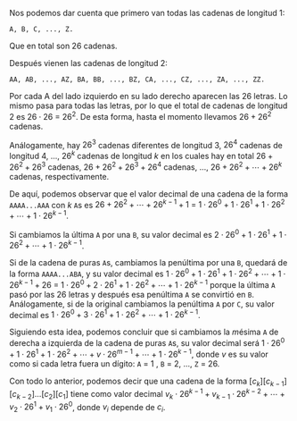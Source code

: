 Nos podemos dar cuenta que primero van todas las cadenas de longitud 1:

```A, B, C, ..., Z.```

Que en total son 26 cadenas.

Después vienen las cadenas de longitud 2:

```AA, AB, ..., AZ, BA, BB, ..., BZ, CA, ..., CZ, ..., ZA, ..., ZZ.```

Por cada A del lado izquierdo en su lado derecho aparecen las 26 letras. Lo mismo pasa para todas las letras,
por lo que el total de cadenas de longitud 2 es $26 \cdot 26$ = $26^2$. De esta forma, hasta el
momento llevamos $26 + 26^2$ cadenas.

Análogamente, hay $26^3$ cadenas diferentes de longitud 3, $26^4$ cadenas de longitud 4, ...,
$26^k$ cadenas de longitud $k$ en los cuales hay en total $26 + 26^2 + 26 ^3$ cadenas,
$26 + 26^2 + 26^3 + 26^4$ cadenas, ..., $26 + 26^2 + \cdots + 26^k$ cadenas, respectivamente.

De aquí, podemos observar que el valor decimal de una cadena de la forma `AAAA...AAA`
con $k$ `A`s es $26 + 26^2 + \cdots + 26^{k-1} + 1$ $=$ $1 \cdot 26^0 + 1 \cdot 26^1 + 1 \cdot 26^2 + \cdots + 1 \cdot 26^{k-1}$.

Si cambiamos la última `A` por una `B`, su valor decimal es $2 \cdot 26^0 + 1 \cdot 26^1 + 1 \cdot 26^2 + \cdots + 1 \cdot 26^{k-1}$.

Si de la cadena de puras `A`s, cambiamos la penúltima por una `B`, quedará de la forma `AAAA...ABA`, y su
valor decimal es $1 \cdot 26^0 + 1 \cdot 26^1 + 1 \cdot 26^2 + \cdots + 1 \cdot 26^{k-1} + 26$ $=$
$1 \cdot 26^0 + 2 \cdot 26^1 + 1 \cdot 26^2 + \cdots + 1 \cdot 26^{k-1}$ porque la última `A` pasó
por las 26 letras y después esa penúltima `A` se convirtió en `B`. Análogamente, si de la original cambiamos
la penúltima `A` por `C`, su valor decimal es $1 \cdot 26^0 + 3 \cdot 26^1 + 1 \cdot 26^2 + \cdots + 1 \cdot 26^{k-1}$.

Siguiendo esta idea, podemos concluir que si cambiamos la $m$ésima `A` de derecha a izquierda de la cadena de puras `A`s,
su valor decimal será $1 \cdot 26^0 + 1 \cdot 26^1 + 1 \cdot 26^2 + \cdots + v \cdot 26^{m-1} + \cdots + 1 \cdot 26^{k-1}$,
donde $v$ es su valor como si cada letra fuera un dígito: `A` = $1$ , `B` = $2$, ..., `Z` = $26$.

Con todo lo anterior, podemos decir que una cadena de la forma [$c_{k}$][$c_{k-1}$][$c_{k-2}$]$\ldots$[$c_2$][$c_1$]
tiene como valor decimal $v_{k} \cdot 26^{k-1} + v_{k-1} \cdot 26^{k-2} + \cdots + v_2 \cdot 26^1 + v_1 \cdot 26^0$,
donde $v_i$ depende de $c_i$.
